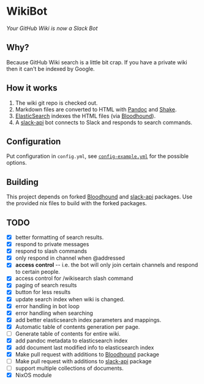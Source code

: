 # WikiBot

*Your GitHub Wiki is now a Slack Bot*

## Why?

Because GitHub Wiki search is a little bit crap. If you have a private
wiki then it can't be indexed by Google.

## How it works

1. The wiki git repo is checked out.
2. Markdown files are converted to HTML with [Pandoc][] and [Shake][].
3. [ElasticSearch][] indexes the HTML files (via [Bloodhound][]).
4. A [slack-api][] bot connects to Slack and responds to search commands.

## Configuration

Put configuration in `config.yml`, see
[`config-example.yml`](./config-example.yml) for the possible options.

## Building

This project depends on forked
[Bloodhound](https://github.com/rvl/bloodhound) and
[slack-api](https://github.com/rvl/slack-api) packages. Use the
provided nix files to build with the forked packages.

## TODO

* [x] better formatting of search results.
* [x] respond to private messages
* [x] respond to slash commands
* [x] only respond in channel when @addressed
* [x] **access control** -- i.e. the bot will only join certain channels
  and respond to certain people.
* [x] access control for /wikisearch slash command
* [x] paging of search results
* [x] button for less results
* [x] update search index when wiki is changed.
* [x] error handling in bot loop
* [x] error handling when searching
* [x] add better elasticsearch index parameters and mappings.
* [x] Automatic table of contents generation per page.
* [ ] Generate table of contents for entire wiki.
* [x] add pandoc metadata to elasticsearch index
* [x] add document last modified info to elasticsearch index
* [x] Make pull request with additions to [Bloodhound][] package
* [ ] Make pull request with additions to [slack-api][] package
* [ ] support multiple collections of documents.
* [x] NixOS module

[Pandoc]: https://pandoc.org/
[Shake]: http://shakebuild.com/
[ElasticSearch]: https://www.elastic.co/guide/en/elasticsearch/reference/5.0/index.html
[Bloodhound]: http://hackage.haskell.org/package/bloodhound
[slack-api]: http://hackage.haskell.org/package/slack-api
